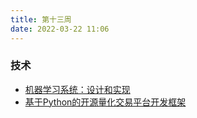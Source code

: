 ```yaml
---
title: 第十三周
date: 2022-03-22 11:06
---
```


### 技术
- [机器学习系统：设计和实现](https://github.com/openmlsys/openmlsys-zh)
- [基于Python的开源量化交易平台开发框架](https://www.vnpy.com/)